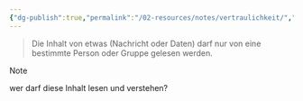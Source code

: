 ```yaml
---
{"dg-publish":true,"permalink":"/02-resources/notes/vertraulichkeit/","tags":["it-sicherheit"],"noteIcon":"","updated":"2025-07-12T13:31:41.000+02:00"}
---
```


>Die Inhalt von etwas (Nachricht oder Daten) darf nur von eine bestimmte Person oder Gruppe gelesen werden.

>[!note]
>wer darf diese Inhalt lesen und verstehen?
